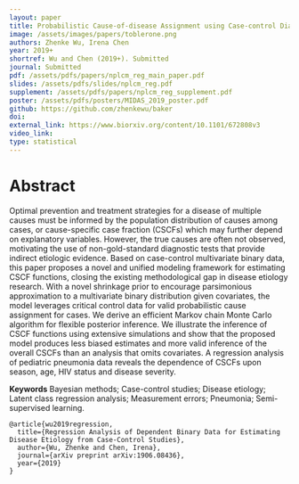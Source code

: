 ```yaml
---
layout: paper
title: Probabilistic Cause-of-disease Assignment using Case-control Diagnostic Tests - A Hierarchcial Bayesian Latent Variable Regression Approach
image: /assets/images/papers/toblerone.png
authors: Zhenke Wu, Irena Chen
year: 2019+
shortref: Wu and Chen (2019+). Submitted
journal: Submitted
pdf: /assets/pdfs/papers/nplcm_reg_main_paper.pdf
slides: /assets/pdfs/slides/nplcm_reg.pdf
supplement: /assets/pdfs/papers/nplcm_reg_supplement.pdf  
poster: /assets/pdfs/posters/MIDAS_2019_poster.pdf
github: https://github.com/zhenkewu/baker
doi: 
external_link: https://www.biorxiv.org/content/10.1101/672808v3
video_link: 
type: statistical
---
```


# Abstract

Optimal prevention and treatment strategies for a disease of multiple causes must be informed by the population distribution of causes among cases, or cause-specific case fraction (CSCFs) which may further depend on explanatory variables. However, the true causes are often not observed, motivating the use of non-gold-standard diagnostic tests that provide indirect etiologic evidence. Based on case-control multivariate binary data, this paper proposes a novel and unified modeling framework for estimating CSCF functions, closing the existing methodological gap in disease etiology research. With a novel shrinkage prior to encourage parsimonious approximation to a multivariate binary distribution given covariates, the model leverages critical control data for valid probabilistic cause assignment for cases. We derive an efficient Markov chain Monte Carlo algorithm for flexible posterior inference. We illustrate the inference of CSCF functions using extensive simulations and show that the proposed model produces less biased estimates and more valid inference of the overall CSCFs than an analysis that omits covariates. A regression analysis of pediatric pneumonia data reveals the dependence of CSCFs upon season, age, HIV status and disease severity.

**Keywords** Bayesian methods; Case-control studies; Disease etiology; Latent class regression analysis; Measurement errors; Pneumonia; Semi-supervised learning.


```
@article{wu2019regression,
  title={Regression Analysis of Dependent Binary Data for Estimating Disease Etiology from Case-Control Studies},
  author={Wu, Zhenke and Chen, Irena},
  journal={arXiv preprint arXiv:1906.08436},
  year={2019}
}
```